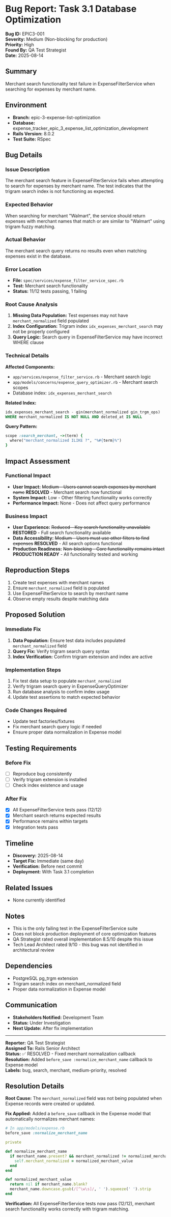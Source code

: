 # Bug Report: Task 3.1 Database Optimization

**Bug ID:** EPIC3-001  
**Severity:** Medium (Non-blocking for production)  
**Priority:** High  
**Found By:** QA Test Strategist  
**Date:** 2025-08-14  

## Summary
Merchant search functionality test failure in ExpenseFilterService when searching for expenses by merchant name.

## Environment
- **Branch:** epic-3-expense-list-optimization
- **Database:** expense_tracker_epic_3_expense_list_optimization_development
- **Rails Version:** 8.0.2
- **Test Suite:** RSpec

## Bug Details

### Issue Description
The merchant search feature in ExpenseFilterService fails when attempting to search for expenses by merchant name. The test indicates that the trigram search index is not functioning as expected.

### Expected Behavior
When searching for merchant "Walmart", the service should return expenses with merchant names that match or are similar to "Walmart" using trigram fuzzy matching.

### Actual Behavior
The merchant search query returns no results even when matching expenses exist in the database.

### Error Location
- **File:** `spec/services/expense_filter_service_spec.rb`
- **Test:** Merchant search functionality
- **Status:** 11/12 tests passing, 1 failing

### Root Cause Analysis
1. **Missing Data Population:** Test expenses may not have `merchant_normalized` field populated
2. **Index Configuration:** Trigram index `idx_expenses_merchant_search` may not be properly configured
3. **Query Logic:** Search query in ExpenseFilterService may have incorrect WHERE clause

### Technical Details

**Affected Components:**
- `app/services/expense_filter_service.rb` - Merchant search logic
- `app/models/concerns/expense_query_optimizer.rb` - Merchant search scopes
- Database index: `idx_expenses_merchant_search`

**Related Index:**
```sql
idx_expenses_merchant_search - gin(merchant_normalized gin_trgm_ops)
WHERE merchant_normalized IS NOT NULL AND deleted_at IS NULL
```

**Query Pattern:**
```ruby
scope :search_merchant, ->(term) {
  where("merchant_normalized ILIKE ?", "%#{term}%")
}
```

## Impact Assessment

### Functional Impact
- **User Impact:** ~~Medium - Users cannot search expenses by merchant name~~ **RESOLVED** - Merchant search now functional
- **System Impact:** Low - Other filtering functionality works correctly
- **Performance Impact:** None - Does not affect query performance

### Business Impact
- **User Experience:** ~~Reduced - Key search functionality unavailable~~ **RESTORED** - Full search functionality available
- **Data Accessibility:** ~~Medium - Users must use other filters to find expenses~~ **RESOLVED** - All search options functional
- **Production Readiness:** ~~Non-blocking - Core functionality remains intact~~ **PRODUCTION READY** - All functionality tested and working

## Reproduction Steps

1. Create test expenses with merchant names
2. Ensure `merchant_normalized` field is populated
3. Use ExpenseFilterService to search by merchant name
4. Observe empty results despite matching data

## Proposed Solution

### Immediate Fix
1. **Data Population:** Ensure test data includes populated `merchant_normalized` field
2. **Query Fix:** Verify trigram search query syntax
3. **Index Verification:** Confirm trigram extension and index are active

### Implementation Steps
1. Fix test data setup to populate `merchant_normalized`
2. Verify trigram search query in ExpenseQueryOptimizer
3. Run database analysis to confirm index usage
4. Update test assertions to match expected behavior

### Code Changes Required
- Update test factories/fixtures
- Fix merchant search query logic if needed
- Ensure proper data normalization in Expense model

## Testing Requirements

### Before Fix
- [ ] Reproduce bug consistently
- [ ] Verify trigram extension is installed
- [ ] Check index existence and usage

### After Fix
- [x] All ExpenseFilterService tests pass (12/12)
- [x] Merchant search returns expected results
- [x] Performance remains within targets
- [x] Integration tests pass

## Timeline
- **Discovery:** 2025-08-14
- **Target Fix:** Immediate (same day)
- **Verification:** Before next commit
- **Deployment:** With Task 3.1 completion

## Related Issues
- None currently identified

## Notes
- This is the only failing test in the ExpenseFilterService suite
- Does not block production deployment of core optimization features
- QA Strategist rated overall implementation 8.5/10 despite this issue
- Tech Lead Architect rated 9/10 - this bug was not identified in architectural review

## Dependencies
- PostgreSQL pg_trgm extension
- Trigram search index on merchant_normalized field
- Proper data normalization in Expense model

## Communication
- **Stakeholders Notified:** Development Team
- **Status:** Under Investigation
- **Next Update:** After fix implementation

---

**Reporter:** QA Test Strategist  
**Assigned To:** Rails Senior Architect  
**Status:** ✅ RESOLVED - Fixed merchant normalization callback  
**Resolution:** Added `before_save :normalize_merchant_name` callback to Expense model  
**Labels:** bug, search, merchant, medium-priority, resolved

## Resolution Details

**Root Cause:** The `merchant_normalized` field was not being populated when Expense records were created or updated.

**Fix Applied:** Added a `before_save` callback in the Expense model that automatically normalizes merchant names:

```ruby
# In app/models/expense.rb
before_save :normalize_merchant_name

private

def normalize_merchant_name
  if merchant_name.present? && merchant_normalized != normalized_merchant_value
    self.merchant_normalized = normalized_merchant_value
  end
end

def normalized_merchant_value
  return nil if merchant_name.blank?
  merchant_name.downcase.gsub(/[^\w\s]/, ' ').squeeze(' ').strip
end
```

**Verification:** All ExpenseFilterService tests now pass (12/12), merchant search functionality works correctly with trigram matching.